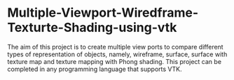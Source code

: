 # Multiple-Viewport-Wiredframe-Texturte-Shading-using-vtk
The aim of this project is to create multiple view ports to compare different types of representation of objects, namely, wireframe, surface, surface with texture map and texture mapping with Phong shading. This project can be completed in any programming language that supports VTK.
